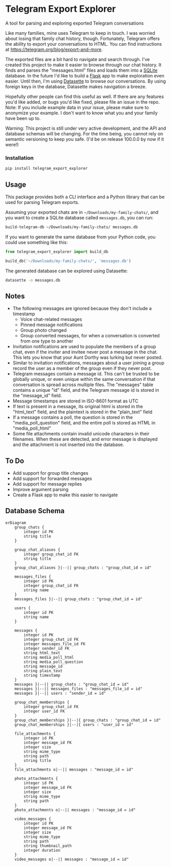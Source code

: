 # Telegram Export Explorer

A tool for parsing and exploring exported Telegram conversations

Like many families, mine uses Telegram to keep in touch. I was worried about losing that family chat history, though. Fortunately, Telegram offers the ability to export your conversations to HTML. You can find instructions at <https://telegram.org/blog/export-and-more>.

The exported files are a bit hard to navigate and search through. I've created this project to make it easier to browse through our chat history. It finds and parses the "messages.html" files and loads them into a [SQLite](https://www.sqlite.org/) database. In the future I'd like to build a [Flask](https://flask.palletsprojects.com/en/stable/) app to make exploration even easier. Until then, I'm using [Datasette](https://datasette.io/) to browse our conversations. By using foreign keys in the database, Datasette makes navigation a breeze.

Hopefully other people can find this useful as well. If there are any features you'd like added, or bugs you'd like fixed, please file an issue in the repo. Note: If you include example data in your issue, please make sure to anonymize your example. I don't want to know what you and your family have been up to.

Warning: This project is still under very active development, and the API and database schemas will be changing. For the time being, you cannot rely on semantic versioning to keep you safe. (I'd be on release 100.0.0 by now if it were!)

### Installation

```sh
pip install telegram_export_explorer
```

## Usage

This package provides both a CLI interface and a Python library that can be used for parsing Telegram exports.

Assuming your exported chats are in `~/Downloads/my-family-chats/`, and you want to create a SQLite database called `messages.db`, you can run:

```sh
build-telegram-db ~/Downloads/my-family-chats/ messages.db
```

If you want to generate the same database from your Python code, you could use something like this:

```python
from telegram_export_explorer import build_db

build_db('~/Downloads/my-family-chats/', 'messages.db')
```

The generated database can be explored using Datasette:

```sh
datasette -o messages.db
```

## Notes

- The following messages are ignored because they don't include a timestamp
  - Voice chat-related messages
  - Pinned message notifications
  - Group photo changed
  - Group converted messages, for when a conversation is converted from one type to another
- Invitation notifications are used to populate the members of a group chat, even if the inviter and invitee never post a message in the chat. This lets you know that your Aunt Dorthy was lurking but never posted.
- Similar to invitation notifications, messages about a user joining a group record the user as a member of the group even if they never post.
- Telegram messages contain a message id. This can't be trusted to be globally unique, or even unique within the same conversation if that conversation is spread across multiple files. The "messages" table contains a unique "id" field, and the Telegram message id is stored in the "message_id" field.
- Message timestamps are stored in ISO-8601 format as UTC
- If text is present in a message, its original html is stored in the "html_text" field, and the plaintext is stored in the "plain_text" field
- If a message contains a poll, the question is stored in the "media_poll_question" field, and the entire poll is stored as HTML in "media_poll_html"
- Some file attachments contain invalid unicode characters in their filenames. When these are detected, and error message is displayed and the attachment is not inserted into the database.

## To Do

- Add support for group title changes
- Add support for forwarded messages
- Add support for message replies
- Improve argument parsing
- Create a Flask app to make this easier to navigate

## Database Schema

```mermaid
erDiagram
    group_chats {
        integer id PK
        string title
    }

    group_chat_aliases {
        integer group_chat_id FK
        string title
    }
    group_chat_aliases }|--|| group_chats : "group_chat_id = id"

    messages_files {
        integer id PK
        integer group_chat_id FK
        string name
    }
    messages_files }|--|| group_chats : "group_chat_id = id"

    users {
        integer id PK
        string name
    }

    messages {
        integer id PK
        integer group_chat_id FK
        integer messages_file_id FK
        integer sender_id FK
        string html_text
        string media_poll_html
        string media_poll_question
        string message_id
        string plain_text
        string timestamp
    }
    messages }|--|| group_chats : "group_chat_id = id"
    messages }|--|| messages_files : "messages_file_id = id"
    messages }|--|| users : "sender_id = id"

    group_chat_memberships {
        integer group_chat_id FK
        integer user_id FK
    }
    group_chat_memberships }|--|{ group_chats : "group_chat_id = id"
    group_chat_memberships }|--|{ users : "user_id = id"

    file_attachments {
        integer id PK
        integer message_id FK
        integer size
        string mime_type
        string path
        string title
    }
    file_attachments o|--|| messages : "message_id = id"

    photo_attachments {
        integer id PK
        integer message_id FK
        integer size
        string mime_type
        string path
    }
    photo_attachments o|--|| messages : "message_id = id"

    video_messages {
        integer id PK
        integer message_id FK
        integer size
        string mime_type
        string path
        string thumbnail_path
        integer duration
    }
    video_messages o|--|| messages : "message_id = id"
```
